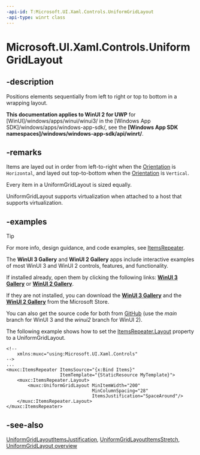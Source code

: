 ```yaml
---
-api-id: T:Microsoft.UI.Xaml.Controls.UniformGridLayout
-api-type: winrt class
---
```


# Microsoft.UI.Xaml.Controls.UniformGridLayout

<!--
public class UniformGridLayout : Microsoft.UI.Xaml.Controls.VirtualizingLayout
-->

## -description

Positions elements sequentially from left to right or top to bottom in a wrapping layout.

**This documentation applies to WinUI 2 for UWP** for [WinUI]/windows/apps/winui/winui3/ in the [Windows App SDK]/windows/apps/windows-app-sdk/, see the **[Windows App SDK namespaces]/windows/windows-app-sdk/api/winrt/**.

## -remarks

Items are layed out in order from left-to-right when the [Orientation](uniformgridlayout_orientation.md) is `Horizontal`, and layed out top-to-bottom when the [Orientation](uniformgridlayout_orientation.md) is `Vertical`.

Every item in a UniformGridLayout is sized equally.

UniformGridLayout supports virtualization when attached to a host that supports virtualization.

## -examples

> [!TIP]
> For more info, design guidance, and code examples, see [ItemsRepeater](/windows/apps/design/controls/items-repeater).
>
> The **WinUI 3 Gallery** and **WinUI 2 Gallery** apps include interactive examples of most WinUI 3 and WinUI 2 controls, features, and functionality.
>
> If installed already, open them by clicking the following links: [**WinUI 3 Gallery**](winui3gallery:/item/ItemsRepeater) or [**WinUI 2 Gallery**](winui2gallery:/item/ItemsRepeater).
>
> If they are not installed, you can download the [**WinUI 3 Gallery**](https://www.microsoft.com/store/productId/9P3JFPWWDZRC) and the [**WinUI 2 Gallery**](https://www.microsoft.com/store/productId/9MSVH128X2ZT) from the Microsoft Store.
>
> You can also get the source code for both from [GitHub](https://github.com/Microsoft/WinUI-Gallery) (use the *main* branch for WinUI 3 and the *winui2* branch for WinUI 2).


The following example shows how to set the [ItemsRepeater.Layout](itemsrepeater_layout.md) property to a UniformGridLayout.

```xaml
<!--
    xmlns:muxc="using:Microsoft.UI.Xaml.Controls"
-->
...
<muxc:ItemsRepeater ItemsSource="{x:Bind Items}"
                    ItemTemplate="{StaticResource MyTemplate}">
    <muxc:ItemsRepeater.Layout>
        <muxc:UniformGridLayout MinItemWidth="200"
                                MinColumnSpacing="28"
                                ItemsJustification="SpaceAround"/>
    </muxc:ItemsRepeater.Layout>
</muxc:ItemsRepeater>
```

## -see-also

[UniformGridLayoutItemsJustification](uniformgridlayoutitemsjustification.md), [UniformGridLayoutItemsStretch](uniformgridlayoutitemsstretch.md), [UniformGridLayout overview](/windows/apps/design/controls/items-repeater#uniformgridlayout)
